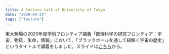 ```yaml
---
title: A lecture talk at University of Tokyo
date: "2020-04-22"
tags: ["lecture"]
---
```

東大駒場の2020年度学術フロンティア講義「数理科学の研究フロンティア：宇宙，物質，生命，情報」において、「ブラックホールを通して紐解く宇宙の歴史」というタイトルで講義をしました。スライドは[こちら](../page/talk/#2020)から。